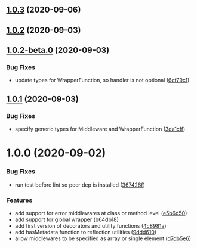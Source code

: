## [1.0.3](https://github.com/BitMountain/expressive/compare/1.0.2...1.0.3) (2020-09-06)

## [1.0.2](https://github.com/BitMountain/expressive/compare/1.0.2-beta.0...1.0.2) (2020-09-03)

## [1.0.2-beta.0](https://github.com/BitMountain/expressive/compare/1.0.1...1.0.2-beta.0) (2020-09-03)


### Bug Fixes

* update types for WrapperFunction, so handler is not optional ([6cf79c1](https://github.com/BitMountain/expressive/commit/6cf79c168cec72ed2cdaa6281423a267da3cae68))

## [1.0.1](https://github.com/BitMountain/expressive/compare/1.0.0...1.0.1) (2020-09-03)


### Bug Fixes

* specify generic types for Middleware and WrapperFunction ([3da1cff](https://github.com/BitMountain/expressive/commit/3da1cffcffd2d78f4e6e83db1d749790b583f2d8))

# 1.0.0 (2020-09-02)

### Bug Fixes

* run test before lint so peer dep is installed ([367426f](https://github.com/BitMountain/expressive/commit/367426fc74056b01d3126537645174ca44e5c602))


### Features

* add support for error middlewares at class or method level ([e5b6d50](https://github.com/BitMountain/expressive/commit/e5b6d50d38b4437afd66f63a30fe90975d332f98))
* add support for global wrapper ([b64db18](https://github.com/BitMountain/expressive/commit/b64db18ad1e72787fbf7b835fa39903fad533684))
* add first version of decorators and utility functions ([4c8981a](https://github.com/BitMountain/expressive/commit/4c8981a1bf5e34fd164681b15ca9976e37e42611))
* add hasMetadata function to reflection utilities ([9ddd610](https://github.com/BitMountain/expressive/commit/9ddd6100314a0bee1c26f3e2c7c31cb6635c1501))
* allow middlewares to be specified as array or single element ([d7db5e6](https://github.com/BitMountain/expressive/commit/d7db5e6dfbad4775b370cde3cce4906d4d9157e2))

